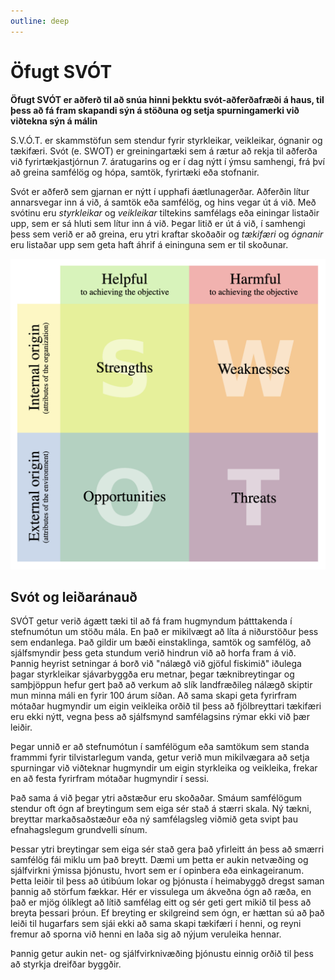 ```yaml
---
outline: deep
---
```



# Öfugt SVÓT

**Öfugt SVÓT er aðferð til að snúa hinni þekktu svót-aðferðafræði á haus, til þess að fá fram skapandi sýn á stöðuna og setja spurningamerki við viðtekna sýn á málin**

S.V.Ó.T. er skammstöfun sem stendur fyrir styrkleikar, veikleikar, ógnanir og tækifæri. Svót (e. SWOT) er greiningartæki sem á rætur að rekja til aðferða við fyrirtækjastjórnun 7. áratugarins og er í dag nýtt í ýmsu samhengi, frá því að greina samfélög og hópa, samtök, fyrirtæki eða stofnanir.

Svót er aðferð sem gjarnan er nýtt í upphafi áætlunagerðar. Aðferðin lítur annarsvegar inn á við, á samtök eða samfélög, og hins vegar út á við. Með svótinu eru *styrkleikar* og *veikleikar* tiltekins samfélags eða einingar listaðir upp, sem er sá hluti sem lítur inn á við. Þegar litið er út á við, í samhengi þess sem verið er að greina, eru ytri kraftar skoðaðir og *tækifæri* og *ógnanir* eru listaðar upp sem geta haft áhrif á eininguna sem er til skoðunar.

![Svót Matrixa frá Wikipedia](/photos/svot.png)

## Svót og leiðaránauð

SVÓT getur verið ágætt tæki til að fá fram hugmyndum þátttakenda í stefnumótun um stöðu mála. En það er mikilvægt að líta á niðurstöður þess sem endanlega. Það gildir um bæði einstaklinga, samtök og samfélög, að sjálfsmyndir þess geta stundum verið hindrun við að horfa fram á við. Þannig heyrist setningar á borð við "nálægð við gjöful fiskimið" iðulega þagar styrkleikar sjávarbyggða eru metnar, þegar tæknibreytingar og samþjöppun hefur gert það að verkum að slík landfræðileg nálægð skiptir mun minna máli en fyrir 100 árum síðan. Að sama skapi geta fyrirfram mótaðar hugmyndir um eigin veikleika orðið til þess að fjölbreyttari tækifæri eru ekki nýtt, vegna þess að sjálfsmynd samfélagsins rýmar ekki við þær leiðir.

Þegar unnið er að stefnumótun í samfélögum eða samtökum sem standa frammmi fyrir tilvistarlegum vanda, getur verið mun mikilvægara að setja spurningar við viðteknar hugmyndir um eigin styrkleika og veikleika, frekar en að festa fyrirfram mótaðar hugmyndir í sessi.

Það sama á við þegar ytri aðstæður eru skoðaðar. Smáum samfélögum stendur oft ógn af breytingum sem eiga sér stað á stærri skala. Ný tækni, breyttar markaðsaðstæður eða ný samfélagsleg viðmið geta svipt þau efnahagslegum grundvelli sínum.

Þessar ytri breytingar sem eiga sér stað gera það yfirleitt án þess að smærri samfélög fái miklu um það breytt. Dæmi um þetta er aukin netvæðing og sjálfvirkni ýmissa þjónustu, hvort sem er í opinbera eða einkageiranum. Þetta leiðir til þess að útibúum lokar og þjónusta í heimabyggð dregst saman þannig að störfum fækkar. Hér er vissulega um ákveðna ógn að ræða, en það er mjög ólíklegt að lítið samfélag eitt og sér geti gert mikið til þess að breyta þessari þróun. Ef breyting er skilgreind sem ógn, er hættan sú að það leiði til hugarfars sem sjái ekki að sama skapi tækifæri í henni, og reyni fremur að sporna við henni en laða sig að nýjum veruleika hennar.

Þannig getur aukin net- og sjálfvirknivæðing þjónustu einnig orðið til þess að styrkja dreifðar byggðir. 